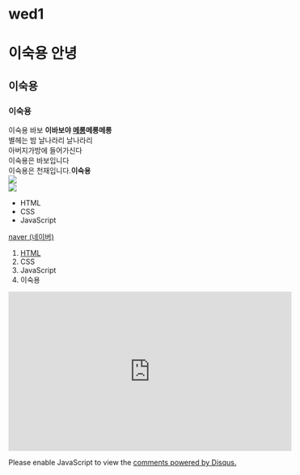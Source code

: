 # wed1
<!doctype html>
<html><head><title>WEB1 - html</title><meta charset="utf-8"></head>
<boby><h1>이숙용 안녕</h1>
<h2>이숙용</h2> 
<h3>이숙용</h3>
<p>이숙용 바보 <strong>이바보야 <u>메롱</u>메롱메롱</strong>
<br>별헤는 밤 날나라리 날나라리
<br>아버지가방에 들어가신다 
<br>이숙용은 바보입니다
<br>이숙용은 천재입니다.<strong><span style="font: size 5px;0px;">이숙용</span></strong>
<br><img src="https://s3-ap-northeast-2.amazonaws.com/opentutorials-user-file/module/3135/7648.png">
<br><img src="D:\아이클라우드 사진 자료\대동공업\iCloud 사진\IMG_5223.jpg"></p>
<ul><li>HTML</li>
<li>CSS</li>
<li>JavaScript</li></ul>
<a href="https://www.naver.com/" target="_blank" title="html5 specification">naver (네이버)</a>

<ol>
    <li><a href="1.html">HTML</a></li>
    <li>CSS</li>
    <li>JavaScript</li>
    <li>이숙용</li>
  </ol></boby>
</html>
<iframe width="560" height="315" src="https://www.youtube.com/embed/jSJM9iOiQ1g" frameborder="0" allowfullscreen></iframe>
<p><div id="disqus_thread"></div>
  <script>
      /**
      *  RECOMMENDED CONFIGURATION VARIABLES: EDIT AND UNCOMMENT THE SECTION BELOW TO INSERT DYNAMIC VALUES FROM YOUR PLATFORM OR CMS.
      *  LEARN WHY DEFINING THESE VARIABLES IS IMPORTANT: https://disqus.com/admin/universalcode/#configuration-variables    */
      /*
      var disqus_config = function () {
      this.page.url = PAGE_URL;  // Replace PAGE_URL with your page's canonical URL variable
      this.page.identifier = PAGE_IDENTIFIER; // Replace PAGE_IDENTIFIER with your page's unique identifier variable
      };
      */
      (function() { // DON'T EDIT BELOW THIS LINE
      var d = document, s = d.createElement('script');
      s.src = 'https://web1-67oaqif05a.disqus.com/embed.js';
      s.setAttribute('data-timestamp', +new Date());
      (d.head || d.body).appendChild(s);
      })();
  </script>
  <noscript>Please enable JavaScript to view the <a href="https://disqus.com/?ref_noscript">comments powered by Disqus.</a></noscript></p>
  

  <!--Start of Tawk.to Script-->
<script type="text/javascript">
  var Tawk_API=Tawk_API||{}, Tawk_LoadStart=new Date();
  (function(){
  var s1=document.createElement("script"),s0=document.getElementsByTagName("script")[0];
  s1.async=true;
  s1.src='https://embed.tawk.to/60b732bc6699c7280daa3e8b/1f75pscr1';
  s1.charset='UTF-8';
  s1.setAttribute('crossorigin','*');
  s0.parentNode.insertBefore(s1,s0);
  })();
  </script>
  <!--End of Tawk.to Script-->
